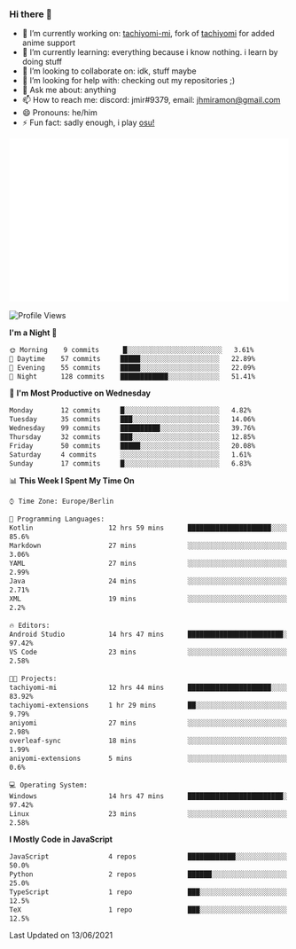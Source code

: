 ### Hi there 👋



<!--
**jmir1/jmir1** is a ✨ _special_ ✨ repository because its `README.md` (this file) appears on your GitHub profile.

Here are some ideas to get you started:
-->
- 🔭 I’m currently working on: [tachiyomi-mi](https://github.com/jmir1/tachiyomi-mi), fork of [tachiyomi](https://github.com/tachiyomiorg/tachiyomi) for added anime support
- 🌱 I’m currently learning: everything because i know nothing. i learn by doing stuff
- 👯 I’m looking to collaborate on: idk, stuff maybe
- 🤔 I’m looking for help with: checking out my repositories ;)
- 💬 Ask me about: anything
- 📫 How to reach me: discord: jmir#9379, email: jhmiramon@gmail.com
- 😄 Pronouns: he/him
- ⚡ Fun fact: sadly enough, i play [osu!](https://osu.ppy.sh/users/18018426)
<div>
	<p align="center">
		<img src="https://github.com/jmir1/github-stats/blob/master/generated/overview.svg">
	</p>
</div>

<!--START_SECTION:waka-->
![Profile Views](http://img.shields.io/badge/Profile%20Views-9-blue)

**I'm a Night 🦉** 

```text
🌞 Morning    9 commits      █░░░░░░░░░░░░░░░░░░░░░░░░   3.61% 
🌆 Daytime    57 commits     █████░░░░░░░░░░░░░░░░░░░░   22.89% 
🌃 Evening    55 commits     █████░░░░░░░░░░░░░░░░░░░░   22.09% 
🌙 Night      128 commits    ████████████░░░░░░░░░░░░░   51.41%

```
📅 **I'm Most Productive on Wednesday** 

```text
Monday       12 commits     █░░░░░░░░░░░░░░░░░░░░░░░░   4.82% 
Tuesday      35 commits     ███░░░░░░░░░░░░░░░░░░░░░░   14.06% 
Wednesday    99 commits     ██████████░░░░░░░░░░░░░░░   39.76% 
Thursday     32 commits     ███░░░░░░░░░░░░░░░░░░░░░░   12.85% 
Friday       50 commits     █████░░░░░░░░░░░░░░░░░░░░   20.08% 
Saturday     4 commits      ░░░░░░░░░░░░░░░░░░░░░░░░░   1.61% 
Sunday       17 commits     █░░░░░░░░░░░░░░░░░░░░░░░░   6.83%

```


📊 **This Week I Spent My Time On** 

```text
⌚︎ Time Zone: Europe/Berlin

💬 Programming Languages: 
Kotlin                   12 hrs 59 mins      █████████████████████░░░░   85.6% 
Markdown                 27 mins             ░░░░░░░░░░░░░░░░░░░░░░░░░   3.06% 
YAML                     27 mins             ░░░░░░░░░░░░░░░░░░░░░░░░░   2.99% 
Java                     24 mins             ░░░░░░░░░░░░░░░░░░░░░░░░░   2.71% 
XML                      19 mins             ░░░░░░░░░░░░░░░░░░░░░░░░░   2.2%

🔥 Editors: 
Android Studio           14 hrs 47 mins      ████████████████████████░   97.42% 
VS Code                  23 mins             ░░░░░░░░░░░░░░░░░░░░░░░░░   2.58%

🐱‍💻 Projects: 
tachiyomi-mi             12 hrs 44 mins      █████████████████████░░░░   83.92% 
tachiyomi-extensions     1 hr 29 mins        ██░░░░░░░░░░░░░░░░░░░░░░░   9.79% 
aniyomi                  27 mins             ░░░░░░░░░░░░░░░░░░░░░░░░░   2.98% 
overleaf-sync            18 mins             ░░░░░░░░░░░░░░░░░░░░░░░░░   1.99% 
aniyomi-extensions       5 mins              ░░░░░░░░░░░░░░░░░░░░░░░░░   0.6%

💻 Operating System: 
Windows                  14 hrs 47 mins      ████████████████████████░   97.42% 
Linux                    23 mins             ░░░░░░░░░░░░░░░░░░░░░░░░░   2.58%

```

**I Mostly Code in JavaScript** 

```text
JavaScript               4 repos             ████████████░░░░░░░░░░░░░   50.0% 
Python                   2 repos             ██████░░░░░░░░░░░░░░░░░░░   25.0% 
TypeScript               1 repo              ███░░░░░░░░░░░░░░░░░░░░░░   12.5% 
TeX                      1 repo              ███░░░░░░░░░░░░░░░░░░░░░░   12.5%

```



 Last Updated on 13/06/2021
<!--END_SECTION:waka-->

